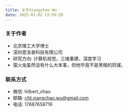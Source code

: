 ```yaml
---
title: 关于Xiangchao Wu
date: 2025-01-02 13:59:29
---
```


### 关于作者

* 北京理工大学博士
* 深圳思洛普科技有限公司
* 研究方向: 计算机视觉，三维重建，深度学习
* 萤火虫虽然没有什么大本事，但他毕竟不是黑暗的同谋。

### 联系方式

* 微信: hilbert_chao
* 邮箱: cfd.xiangchao.wu@gmail.com
* 电话: 17687658719
